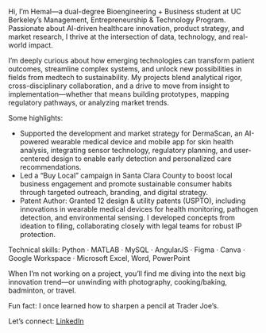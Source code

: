 Hi, I’m Hemal—a dual-degree Bioengineering + Business student at UC Berkeley’s Management, Entrepreneurship & Technology Program. Passionate about AI-driven healthcare innovation, product strategy, and market research, I thrive at the intersection of data, technology, and real-world impact.

I’m deeply curious about how emerging technologies can transform patient outcomes, streamline complex systems, and unlock new possibilities in fields from medtech to sustainability. My projects blend analytical rigor, cross-disciplinary collaboration, and a drive to move from insight to implementation—whether that means building prototypes, mapping regulatory pathways, or analyzing market trends.

Some highlights:
- Supported the development and market strategy for DermaScan, an AI-powered wearable medical device and mobile app for skin health analysis, integrating sensor technology, regulatory planning, and user-centered design to enable early detection and personalized care recommendations.
- Led a “Buy Local” campaign in Santa Clara County to boost local business engagement and promote sustainable consumer habits through targeted outreach, branding, and digital strategy.
- Patent Author: Granted 12 design & utility patents (USPTO), including innovations in wearable medical devices for health monitoring, pathogen detection, and environmental sensing. I developed concepts from ideation to filing, collaborating closely with legal teams for robust IP protection.

Technical skills: Python · MATLAB · MySQL · AngularJS · Figma · Canva · Google Workspace · Microsoft Excel, Word, PowerPoint

When I’m not working on a project, you’ll find me diving into the next big innovation trend—or unwinding with photography, cooking/baking, badminton, or travel.

Fun fact: I once learned how to sharpen a pencil at Trader Joe’s.

Let’s connect: [LinkedIn](https://www.linkedin.com/in/hemalkurani/)
